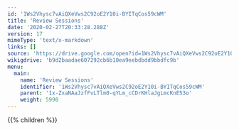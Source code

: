 ```yaml
---
id: '1Ws2Vhysc7vAiQXeVws2C92oE2Y10i-BYITqCos59cWM'
title: 'Review Sessions'
date: '2020-02-27T20:33:28.288Z'
version: 17
mimeType: 'text/x-markdown'
links: []
source: 'https://drive.google.com/open?id=1Ws2Vhysc7vAiQXeVws2C92oE2Y10i-BYITqCos59cWM'
wikigdrive: 'b9d2baadae607292cb6b10ea9eebdbdd9bbdfc9b'
menu:
  main:
    name: 'Review Sessions'
    identifier: '1Ws2Vhysc7vAiQXeVws2C92oE2Y10i-BYITqCos59cWM'
    parent: '1x-ZxaNAaJzfFvLTlm0-qYLm_cCDrKHlaJgLmcKnE53o'
    weight: 5990
---
```









{{% children %}}




